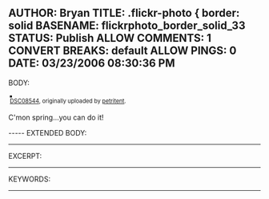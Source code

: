 AUTHOR: Bryan
TITLE: .flickr-photo { border: solid
BASENAME: flickrphoto_border_solid_33
STATUS: Publish
ALLOW COMMENTS: 1
CONVERT BREAKS: __default__
ALLOW PINGS: 0
DATE: 03/23/2006 08:30:36 PM
-----
BODY:
<style type="text/css">
.flickr-photo { border: solid 2px #000000; }
.flickr-yourcomment { }
.flickr-frame { text-align: left; padding: 3px; }
.flickr-caption { font-size: 0.8em; margin-top: 0px; }
</style>

<div class="flickr-frame">
	<a href="http://www.flickr.com/photos/petritent/114568854/" title="photo sharing"><img src="http://static.flickr.com/43/114568854_70991417d7.jpg" class="flickr-photo" alt="" /></a>
<br />
	<span class="flickr-caption"><a href="http://www.flickr.com/photos/petritent/114568854/">DSC08544</a>, originally uploaded by <a href="http://www.flickr.com/people/petritent/">petritent</a>.</span>
</div>
				
<p class="flickr-yourcomment">
	C'mon spring...you can do it!
</p>
-----
EXTENDED BODY:

-----
EXCERPT:

-----
KEYWORDS:

-----


